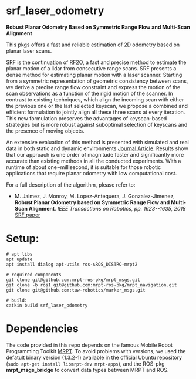 # srf_laser_odometry

**Robust Planar Odometry Based on Symmetric Range Flow and Multi-Scan Alignment**

This pkgs offers a fast and reliable estimation of 2D odometry based on planar laser scans.

SRF is the continuation of [RF2O](https://github.com/MAPIRlab/rf2o_laser_odometry), a fast and precise method to
estimate the planar motion of a lidar from consecutive range scans. SRF presents a dense method for estimating planar
motion with a laser scanner. Starting from a symmetric representation of geometric consistency between scans, we derive
a precise range flow constraint and express the motion of the scan observations as a function of the rigid motion of the
scanner. In contrast to existing techniques, which align the incoming scan with either the previous one or the last
selected keyscan, we propose a combined and efficient formulation to jointly align all these three scans at every
iteration. This new formulation preserves the advantages of keyscan-based strategies but is more robust against
suboptimal selection of keyscans and the presence of moving objects.

An extensive evaluation of this method is presented with simulated and real data in both static and dynamic
environments [Journal Article](http://mapir.isa.uma.es/work/SRF-Odometry). Results show that our approach is one order
of magnitude faster and significantly more accurate than existing methods in all the conducted experiments. With a
runtime of about one~millisecond, it is suitable for those robotic applications that require planar odometry with low
computational cost.

For a full description of the algorithm, please refer to:

- M. Jaimez, J. Monroy, M. Lopez-Antequera, J. Gonzalez-Jimenez,
  **Robust Planar Odometry based on Symmetric Range Flow and Multi-Scan Alignment**. *IEEE Transactions on Robotics, pp.
  1623--1635, 2018* [SRF paper](http://mapir.isa.uma.es/work/SRF-Odometry)

# Setup:

```
# apt libs
apt update
apt install dialog apt-utils ros-$ROS_DISTRO-mrpt2

# required components
git clone git@github.com:mrpt-ros-pkg/mrpt_msgs.git
git clone -b ros1 git@github.com:mrpt-ros-pkg/mrpt_navigation.git
git clone git@github.com:tuw-robotics/marker_msgs.git

# build:
catkin build srf_laser_odometry 
```

# Dependencies

The code provided in this repo depends on the famous Mobile Robot Programming Toolkit [MRPT](https://www.mrpt.org/). To
avoid problems with versions, we used the defatult binary version (1.3.2-1) available in the official Ubuntu
repository (`sudo apt-get install libmrpt-dev mrpt-apps`), and the ROS-pkg **mrpt_msgs_bridge** to convert data types
between MRPT and ROS.

